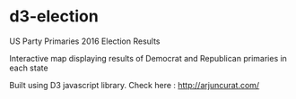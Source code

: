 # d3-election

US Party Primaries 2016 Election Results

Interactive map displaying results of Democrat and Republican primaries in each state

Built using D3 javascript library. Check here : http://arjuncurat.com/
